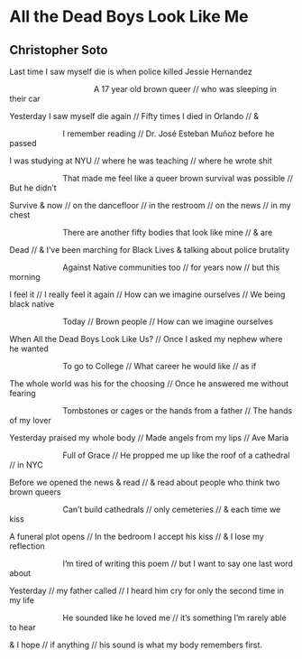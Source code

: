 # All the Dead Boys Look Like Me
## Christopher Soto
Last time I saw myself die is when police killed Jessie Hernandez

                                      A 17 year old brown queer // who was
sleeping in their car

Yesterday I saw myself die again // Fifty times I died in Orlando // &

                        I remember reading // Dr. José Esteban Muñoz before he
passed

I was studying at NYU // where he was teaching // where he wrote shit

                        That made me feel like a queer brown survival was
possible // But he didn’t

Survive & now // on the dancefloor // in the restroom // on the news // in my
chest

                        There are another fifty bodies that look like mine //
& are

Dead // & I’ve been marching for Black Lives & talking about police brutality

                        Against Native communities too // for years now // but
this morning

I feel it // I really feel it again // How can we imagine ourselves // We
being black native

                        Today // Brown people // How can we imagine ourselves

When All the Dead Boys Look Like Us? // Once I asked my nephew where he wanted

                        To go to College // What career he would like // as if

The whole world was his for the choosing // Once he answered me without
fearing

                        Tombstones or cages or the hands from a father // The
hands of my lover

Yesterday praised my whole body // Made angels from my lips // Ave Maria

                        Full of Grace // He propped me up like the roof of a
cathedral // in NYC

Before we opened the news & read // & read about people who think two brown
queers

                        Can’t build cathedrals // only cemeteries // & each
time we kiss

A funeral plot opens // In the bedroom I accept his kiss // & I lose my
reflection

                        I’m tired of writing this poem // but I want to say
one last word about

Yesterday // my father called // I heard him cry for only the second time in
my life

                        He sounded like he loved me // it’s something I’m
rarely able to hear

& I hope // if anything // his sound is what my body remembers first.